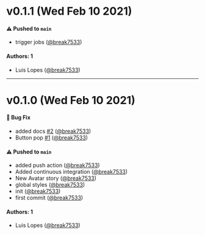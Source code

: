 # v0.1.1 (Wed Feb 10 2021)

#### ⚠️ Pushed to `main`

- trigger jobs ([@break7533](https://github.com/break7533))

#### Authors: 1

- Luis Lopes ([@break7533](https://github.com/break7533))

---

# v0.1.0 (Wed Feb 10 2021)

#### 🐛 Bug Fix

- added docs [#2](https://github.com/break7533/storybook-design-system/pull/2) ([@break7533](https://github.com/break7533))
- Button pop [#1](https://github.com/break7533/storybook-design-system/pull/1) ([@break7533](https://github.com/break7533))

#### ⚠️ Pushed to `main`

- added push action ([@break7533](https://github.com/break7533))
- Added continuous integration ([@break7533](https://github.com/break7533))
- New Avatar story ([@break7533](https://github.com/break7533))
- global styles ([@break7533](https://github.com/break7533))
- init ([@break7533](https://github.com/break7533))
- first commit ([@break7533](https://github.com/break7533))

#### Authors: 1

- Luis Lopes ([@break7533](https://github.com/break7533))
